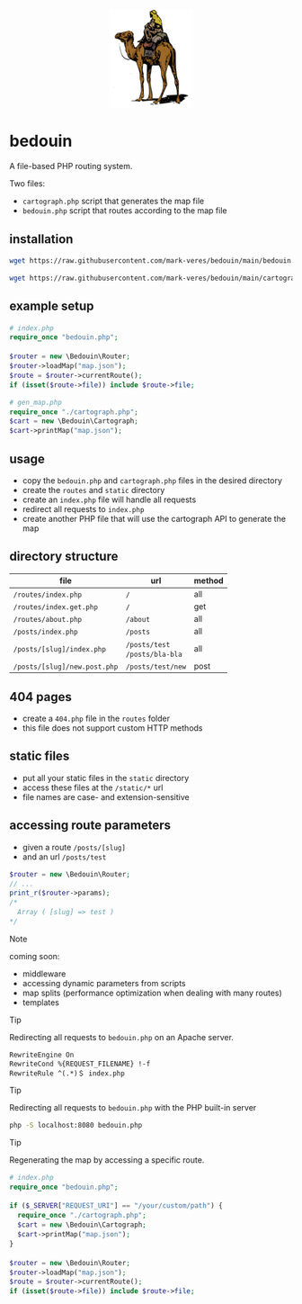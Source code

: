 <p align="center">
  <img src="./logo.png" width="150px">
</p>

# bedouin
A file-based PHP routing system.

Two files:
- `cartograph.php` script that generates the map file
- `bedouin.php` script that routes according to the map file

## installation
```bash
wget https://raw.githubusercontent.com/mark-veres/bedouin/main/bedouin.php
```

```bash
wget https://raw.githubusercontent.com/mark-veres/bedouin/main/cartograph.php
```

## example setup

```php
# index.php
require_once "bedouin.php";

$router = new \Bedouin\Router;
$router->loadMap("map.json");
$route = $router->currentRoute();
if (isset($route->file)) include $route->file;
```

```php
# gen_map.php
require_once "./cartograph.php";
$cart = new \Bedouin\Cartograph;
$cart->printMap("map.json");
```

## usage
- copy the `bedouin.php` and `cartograph.php` files in the desired directory
- create the `routes` and `static` directory
- create an `index.php` file will handle all requests
- redirect all requests to `index.php`
- create another PHP file that will use the cartograph API to generate the map

## directory structure
|file|url|method|
|---|---|---|
|`/routes/index.php`|`/`|all|
|`/routes/index.get.php`|`/`|get|
|`/routes/about.php`|`/about`|all|
|`/posts/index.php`|`/posts`|all|
|`/posts/[slug]/index.php`|`/posts/test`<br/>`/posts/bla-bla`|all|
|`/posts/[slug]/new.post.php`|`/posts/test/new`|post|

## 404 pages
- create a `404.php` file in the `routes` folder
- this file does not support custom HTTP methods

## static files
- put all your static files in the `static` directory
- access these files at the `/static/*` url
- file names are case- and extension-sensitive

## accessing route parameters
- given a route `/posts/[slug]`
- and an url `/posts/test`
```php
$router = new \Bedouin\Router;
// ...
print_r($router->params);
/*
  Array ( [slug] => test )
*/
```

> [!NOTE]
> coming soon:
> - middleware
> - accessing dynamic parameters from scripts
> - map splits (performance optimization when dealing with many routes)
> - templates

> [!TIP]
> Redirecting all requests to `bedouin.php` on an Apache server.
> ```apacheconf
> RewriteEngine On
> RewriteCond %{REQUEST_FILENAME} !-f
> RewriteRule ^(.*)＄ index.php
> ```

> [!TIP]
> Redirecting all requests to `bedouin.php` with the PHP built-in server
> ```bash
> php -S localhost:8080 bedouin.php
> ```

> [!TIP]
> Regenerating the map by accessing a specific route.
> ```php
> # index.php
> require_once "bedouin.php";
>
> if ($_SERVER["REQUEST_URI"] == "/your/custom/path") {
>   require_once "./cartograph.php";
>   $cart = new \Bedouin\Cartograph;
>   $cart->printMap("map.json");
> }
> 
> $router = new \Bedouin\Router;
> $router->loadMap("map.json");
> $route = $router->currentRoute();
> if (isset($route->file)) include $route->file;
> ```